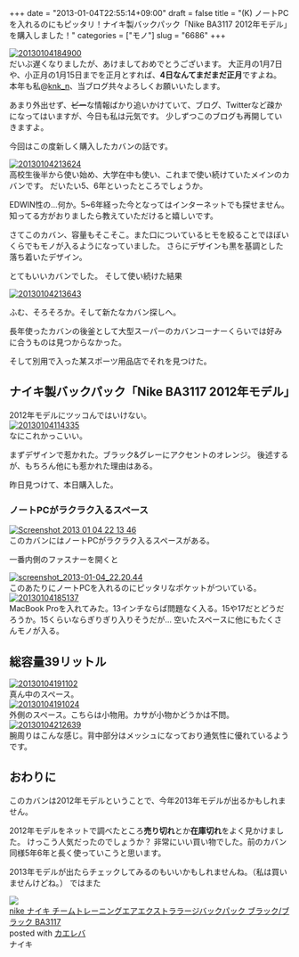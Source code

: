 +++
date = "2013-01-04T22:55:14+09:00"
draft = false
title = "(K) ノートPCを入れるのにもピッタリ！ナイキ製バックパック「Nike BA3117 2012年モデル」を購入しました！"
categories = ["モノ"]
slug = "6686"
+++

<div class="center"><a href="http://knk-n.com/images/2013/01/20130104184900.jpg"><img src="http://knk-n.com/images/2013/01/20130104184900.jpg" alt="20130104184900" title="20130104184900.jpg" border="0" width="" height="" /></a></div>
だいぶ遅くなりましたが、あけましておめでとうございます。
大正月の1月7日や、小正月の1月15日までを正月とすれば、<strong>4日なんてまだまだ正月</strong>ですよね。
本年も私@<a href="https://twitter.com/knk_n" target="_blank">knk_n</a>、当ブログ共々よろしくお願いいたします。

あまり外出せず、<del>ピー</del>な情報ばかり追いかけていて、ブログ、Twitterなど疎かになってはいますが、今日も私は元気です。
少しずつこのブログも再開していきますよ。

今回はこの度新しく購入したカバンの話です。<!--more--><div class="center"><a href="http://knk-n.com/images/2013/01/20130104213624.jpg"><img src="http://knk-n.com/images/2013/01/20130104213624.jpg" alt="20130104213624" title="20130104213624.jpg" border="0" width="" height="" /></a></div>
高校生後半から使い始め、大学在中も使い、これまで使い続けていたメインのカバンです。
だいたい5、6年といったところでしょうか。

EDWIN性の…何か。5~6年経った今となってはインターネットでも探せません。知ってる方がおりましたら教えていただけると嬉しいです。

さてこのカバン、容量もそこそこ。また口についているヒモを絞ることでほぼいくらでもモノが入るようになっていました。
さらにデザインも黒を基調とした落ち着いたデザイン。

とてもいいカバンでした。
そして使い続けた結果
<div class="center"><a href="http://knk-n.com/images/2013/01/20130104213643.jpg"><img src="http://knk-n.com/images/2013/01/20130104213643.jpg" alt="20130104213643" title="20130104213643.jpg" border="0" width="" height="" /></a></div>

ふむ、そろそろか。そして新たなカバン探しへ。

長年使ったカバンの後釜として大型スーパーのカバンコーナーくらいでは好みに合うものは見つからなかった。

そして別用で入った某スポーツ用品店でそれを見つけた。

<h2>ナイキ製バックパック「Nike BA3117 2012年モデル」</h2>
2012年モデルにツッコんではいけない。
<div class="center"><a href="http://knk-n.com/images/2013/01/20130104114335.jpg"><img src="http://knk-n.com/images/2013/01/20130104114335.jpg" alt="20130104114335" title="20130104114335.jpg" border="0" width="" height="" /></a></div>
なにこれかっこいい。

まずデザインで惹かれた。ブラック&グレーにアクセントのオレンジ。
後述するが、もちろん他にも惹かれた理由はある。

昨日見つけて、本日購入した。

<h3>ノートPCがラクラク入るスペース</h3>
<div class="center"><a href="http://knk-n.com/images/2013/01/screenshot_2013-01-04_22.13.46.jpg"><img src="http://knk-n.com/images/2013/01/screenshot_2013-01-04_22.13.46.jpg" alt="Screenshot 2013 01 04 22 13 46" title="screenshot_2013-01-04_22.13.46.jpg" border="0" width="" height="" /></a></div>
このカバンにはノートPCがラクラク入るスペースがある。

一番内側のファスナーを開くと
<div class="center"><a href="http://knk-n.com/images/2013/01/screenshot_2013-01-04_22.20.42.jpg"><img src="http://knk-n.com/images/2013/01/screenshot_2013-01-04_22.20.42.jpg" alt="screenshot_2013-01-04_22.20.44" title="screenshot_2013-01-04_22.20.42.jpg" border="0" width="" height="" /></a></div>
このあたりにノートPCを入れるのにピッタリなポケットがついている。

<div class="center"><a href="http://knk-n.com/images/2013/01/20130104185137.jpg"><img src="http://knk-n.com/images/2013/01/20130104185137.jpg" alt="20130104185137" title="20130104185137.jpg" border="0" width="" height="" /></a></div>
MacBook Proを入れてみた。13インチならば問題なく入る。15や17だとどうだろうか。15くらいならぎりぎり入りそうだが…
空いたスペースに他にもたくさんモノが入る。

<h2>総容量39リットル</h2>
<div class="center"><a href="http://knk-n.com/images/2013/01/20130104191102.jpg"><img src="http://knk-n.com/images/2013/01/20130104191102.jpg" alt="20130104191102" title="20130104191102.jpg" border="0" width="" height="" /></a></div>
真ん中のスペース。

<div class="center"><a href="http://knk-n.com/images/2013/01/20130104191024.jpg"><img src="http://knk-n.com/images/2013/01/20130104191024.jpg" alt="20130104191024" title="20130104191024.jpg" border="0" width="" height="" /></a></div>
外側のスペース。こちらは小物用。カサが小物かどうかは不問。

<div class="center"><a href="http://knk-n.com/images/2013/01/20130104212639.jpg"><img src="http://knk-n.com/images/2013/01/20130104212639.jpg" alt="20130104212639" title="20130104212639.jpg" border="0" width="" height="" /></a></div>
腕周りはこんな感じ。背中部分はメッシュになっており通気性に優れているようです。

<h2>おわりに</h2>
このカバンは2012年モデルということで、今年2013年モデルが出るかもしれません。

2012年モデルをネットで調べたところ<strong>売り切れ</strong>とか<strong>在庫切れ</strong>をよく見かけました。
けっこう人気だったのでしょうか？
非常にいい買い物でした。前のカバン同様5年6年と長く使っていこうと思います。

2013年モデルが出たらチェックしてみるのもいいかもしれませんね。（私は買いませんけどね。）
ではまた
<div class="kaerebalink-box"><div class="kaerebalink-image"><a href="http://www.amazon.co.jp/exec/obidos/ASIN/B0070SGLRG/knkn-22/ref=nosim/" rel="nofollow" target="_blank"><img src="http://ecx.images-amazon.com/images/I/51U5NW10DjL._SL160_.jpg" style="border: none;" /></a></div><div class="kaerebalink-info"><div class="kaerebalink-name"><a href="http://www.amazon.co.jp/exec/obidos/ASIN/B0070SGLRG/knkn-22/ref=nosim/" rel="nofollow" target="_blank">nike ナイキ チームトレーニングエアエクストララージバックパック ブラック/ブラック BA3117</a><div class="kaerebalink-powered-date">posted with <a href="http://kaereba.com" target="_blank">カエレバ</a></div></div><div class="kaerebalink-detail"> ナイキ     </div><div class="kaerebalink-link1"></div></div></div>
